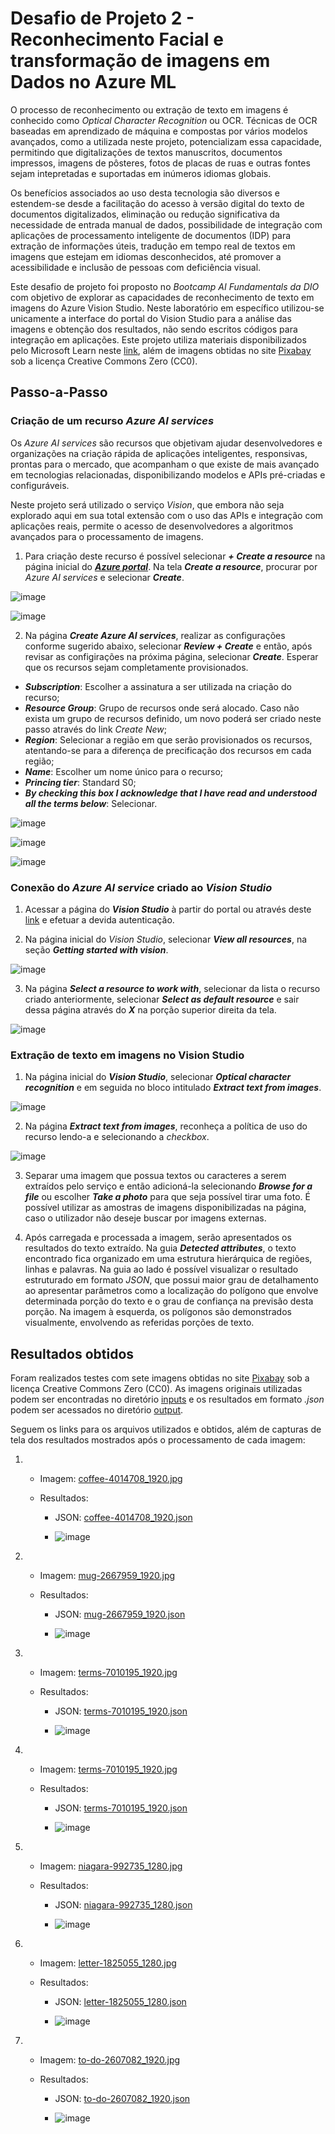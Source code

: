# Desafio de Projeto 2 - Reconhecimento Facial e transformação de imagens em Dados no Azure ML

O processo de reconhecimento ou extração de texto em imagens é conhecido como *Optical Character Recognition* ou OCR. Técnicas de OCR baseadas em aprendizado de máquina e compostas por vários modelos avançados, como a utilizada neste projeto, potencializam essa capacidade, permitindo que digitalizações de textos manuscritos, documentos impressos, imagens de pôsteres, fotos de placas de ruas e outras fontes sejam intepretadas e suportadas em inúmeros idiomas globais.

Os benefícios associados ao uso desta tecnologia são diversos e estendem-se desde a facilitação do acesso à versão digital do texto de documentos digitalizados, eliminação ou redução significativa da necessidade de entrada manual de dados, possibilidade de integração com aplicações de processamento inteligente de documentos (IDP) para extração de informações úteis, tradução em tempo real de textos em imagens que estejam em idiomas desconhecidos, até promover a acessibilidade e inclusão de pessoas com deficiência visual.

Este desafio de projeto foi proposto no *Bootcamp AI Fundamentals da DIO* com objetivo de explorar as capacidades de reconhecimento de texto em imagens do Azure Vision Studio. Neste laboratório em específico utilizou-se unicamente a interface do portal do Vision Studio para a análise das imagens e obtenção dos resultados, não sendo escritos códigos para integração em aplicações. Este projeto utiliza materiais disponibilizados pelo Microsoft Learn neste [link](https://microsoftlearning.github.io/mslearn-ai-fundamentals/Instructions/Labs/05-ocr.html), além de imagens obtidas no site [Pixabay](https://pixabay.com) sob a licença Creative Commons Zero (CC0).

## Passo-a-Passo

### Criação de um recurso *Azure AI services*

Os *Azure AI services* são recursos que objetivam ajudar desenvolvedores e organizações na criação rápida de aplicações inteligentes, responsivas, prontas para o mercado, que acompanham o que existe de mais avançado em tecnologias relacionadas, disponibilizando modelos e APIs pré-criadas e configuráveis.

Neste projeto será utilizado o serviço *Vision*, que embora não seja explorado aqui em sua total extensão com o uso das APIs e integração com aplicações reais, permite o acesso de desenvolvedores a algoritmos avançados para o processamento de imagens.

1. Para criação deste recurso é possível selecionar ***+ Create a resource*** na página inicial do [***Azure portal***](https://portal.azure.com). Na tela ***Create a resource***, procurar por *Azure AI services* e selecionar ***Create***.

![image](https://github.com/danielfscosta/dio-aifundamentals-projeto2-azvs/assets/69484807/90b8b86c-5427-4d82-a10f-3314b99695e3)

![image](https://github.com/danielfscosta/dio-aifundamentals-projeto2-azvs/assets/69484807/15cd87c8-bdc1-439d-89a4-70ea18cd18b6)

2. Na página ***Create Azure AI services***, realizar as configurações conforme sugerido abaixo, selecionar ***Review + Create*** e então, após revisar as configirações na próxima página, selecionar ***Create***. Esperar que os recursos sejam completamente provisionados.

- ***Subscription***: Escolher a assinatura a ser utilizada na criação do recurso;
- ***Resource Group***: Grupo de recursos onde será alocado. Caso não exista um grupo de recursos definido, um novo poderá ser criado neste passo através do link *Create New*;
- ***Region***: Selecionar a região em que serão provisionados os recursos, atentando-se para a diferença de precificação dos recursos em cada região;
- ***Name***: Escolher um nome único para o recurso;
- ***Princing tier***: Standard S0;
- ***By checking this box I acknowledge that I have read and understood all the terms below***: Selecionar.

![image](https://github.com/danielfscosta/dio-aifundamentals-projeto2-azvs/assets/69484807/01022fdf-c2c9-45cf-be1f-16a550cb3258)

![image](https://github.com/danielfscosta/dio-aifundamentals-projeto2-azvs/assets/69484807/f6ff4685-5cf1-43f3-a566-e28de345fea8)

![image](https://github.com/danielfscosta/dio-aifundamentals-projeto2-azvs/assets/69484807/c0e8fa04-39c7-4f4d-bc01-362ab2e46d05)

### Conexão do *Azure AI service* criado ao *Vision Studio*

1. Acessar a página do ***Vision Studio*** à partir do portal ou através deste [link](https://portal.vision.cognitive.azure.com) e efetuar a devida autenticação.

2. Na página inicial do *Vision Studio*, selecionar ***View all resources***, na seção ***Getting started with vision***.

![image](https://github.com/danielfscosta/dio-aifundamentals-projeto2-azvs/assets/69484807/1f656026-268d-44ed-b744-9cf7f2482ad1)

3. Na página ***Select a resource to work with***, selecionar da lista o recurso criado anteriormente, selecionar ***Select as default resource*** e sair dessa página através do ***X*** na porção superior direita da tela.

![image](https://github.com/danielfscosta/dio-aifundamentals-projeto2-azvs/assets/69484807/2dd7badb-8c34-4f86-afbb-c4464cbb3f64)

### Extração de texto em imagens no Vision Studio

1. Na página inicial do ***Vision Studio***, selecionar ***Optical character recognition*** e em seguida no bloco intitulado ***Extract text from images***.

![image](https://github.com/danielfscosta/dio-aifundamentals-projeto2-azvs/assets/69484807/13f1d56d-9ad5-4ae0-8834-5b6809a4b5e3)

2. Na página ***Extract text from images***, reconheça a política de uso do recurso lendo-a e selecionando a *checkbox*.

![image](https://github.com/danielfscosta/dio-aifundamentals-projeto2-azvs/assets/69484807/5d79bd2c-4d31-4215-8f3d-bea15b96b1aa)

3. Separar uma imagem que possua textos ou caracteres a serem extraídos pelo serviço e então adicioná-la selecionando ***Browse for a file*** ou escolher ***Take a photo*** para que seja possível tirar uma foto. É possível utilizar as amostras de imagens disponibilizadas na página, caso o utilizador não deseje buscar por imagens externas.

4. Após carregada e processada a imagem, serão apresentados os resultados do texto extraído. Na guia ***Detected attributes***, o texto encontrado fica organizado em uma estrutura hierárquica de regiões, linhas e palavras. Na guia ao lado é possível visualizar o resultado estruturado em formato *JSON*, que possui maior grau de detalhamento ao apresentar parâmetros como a localização do polígono que envolve determinada porção do texto e o grau de confiança na previsão desta porção. Na imagem à esquerda, os polígonos são demonstrados visualmente, envolvendo as referidas porções de texto.

## Resultados obtidos

Foram realizados testes com sete imagens obtidas no site [Pixabay](https://pixabay.com) sob a licença Creative Commons Zero (CC0). As imagens originais utilizadas podem ser encontradas no diretório [inputs](https://github.com/danielfscosta/dio-aifundamentals-projeto2-azvs/tree/main/inputs) e os resultados em formato *.json* podem ser acessados no diretório [output](https://github.com/danielfscosta/dio-aifundamentals-projeto2-azvs/tree/main/output).

Seguem os links para os arquivos utilizados e obtidos, além de capturas de tela dos resultados mostrados após o processamento de cada imagem:

1.
    * Imagem: [coffee-4014708_1920.jpg](https://github.com/danielfscosta/dio-aifundamentals-projeto2-azvs/blob/main/inputs/coffee-4014708_1920.jpg)
    
    * Resultados:
      
        * JSON: [coffee-4014708_1920.json](https://github.com/danielfscosta/dio-aifundamentals-projeto2-azvs/blob/main/output/coffee-4014708_1920.json)
          
        * ![image](https://github.com/danielfscosta/dio-aifundamentals-projeto2-azvs/assets/69484807/16344949-f0d9-47f7-be86-eff410281a44)

2.
    * Imagem: [mug-2667959_1920.jpg](https://github.com/danielfscosta/dio-aifundamentals-projeto2-azvs/blob/main/inputs/mug-2667959_1920.jpg)
  
    * Resultados:
      
        * JSON: [mug-2667959_1920.json](https://github.com/danielfscosta/dio-aifundamentals-projeto2-azvs/blob/main/output/mug-2667959_1920.json)
          
        * ![image](https://github.com/danielfscosta/dio-aifundamentals-projeto2-azvs/assets/69484807/0ba78f84-9450-4c27-af9a-7a94e5eb4fa9)

3. 
    * Imagem: [terms-7010195_1920.jpg](https://github.com/danielfscosta/dio-aifundamentals-projeto2-azvs/blob/main/inputs/terms-7010195_1920.jpg)
  
    * Resultados:
      
        * JSON: [terms-7010195_1920.json](https://github.com/danielfscosta/dio-aifundamentals-projeto2-azvs/blob/main/output/terms-7010195_1920.json)
          
        * ![image](https://github.com/danielfscosta/dio-aifundamentals-projeto2-azvs/assets/69484807/eb71a8e8-3f08-4296-b050-ee14c675da62)


4. 
    * Imagem: [terms-7010195_1920.jpg](https://github.com/danielfscosta/dio-aifundamentals-projeto2-azvs/blob/main/inputs/terms-7010195_1920.jpg)
      
    * Resultados:
      
        * JSON: [terms-7010195_1920.json](https://github.com/danielfscosta/dio-aifundamentals-projeto2-azvs/blob/main/output/terms-7010195_1920.json)
          
        * ![image](https://github.com/danielfscosta/dio-aifundamentals-projeto2-azvs/assets/69484807/88365c8f-70f8-4cf3-8808-b140431773c0)


5. 
    * Imagem: [niagara-992735_1280.jpg](https://github.com/danielfscosta/dio-aifundamentals-projeto2-azvs/blob/main/inputs/niagara-992735_1280.jpg)
  
    * Resultados:
      
        * JSON: [niagara-992735_1280.json](https://github.com/danielfscosta/dio-aifundamentals-projeto2-azvs/blob/main/output/niagara-992735_1280.json)
     
        * ![image](https://github.com/danielfscosta/dio-aifundamentals-projeto2-azvs/assets/69484807/1a325889-a17b-4ef1-af98-4cd0842350d2)

6. 
    * Imagem: [letter-1825055_1280.jpg](https://github.com/danielfscosta/dio-aifundamentals-projeto2-azvs/blob/main/inputs/letter-1825055_1280.jpg)
  
    * Resultados:
      
        * JSON: [letter-1825055_1280.json](https://github.com/danielfscosta/dio-aifundamentals-projeto2-azvs/blob/main/output/letter-1825055_1280.json)
          
        * ![image](https://github.com/danielfscosta/dio-aifundamentals-projeto2-azvs/assets/69484807/9405f822-f08d-4ad5-ade7-723e83598b19)


7. 
    * Imagem: [to-do-2607082_1920.jpg](https://github.com/danielfscosta/dio-aifundamentals-projeto2-azvs/blob/main/inputs/to-do-2607082_1920.jpg)
  
    * Resultados:
  
        * JSON: [to-do-2607082_1920.json](https://github.com/danielfscosta/dio-aifundamentals-projeto2-azvs/blob/main/output/to-do-2607082_1920.json)
     
        * ![image](https://github.com/danielfscosta/dio-aifundamentals-projeto2-azvs/assets/69484807/ae83a473-8e98-49aa-ae81-71520a8fd07d)
